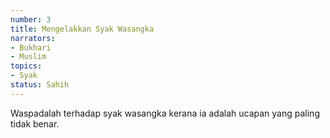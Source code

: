 ```yaml
---
number: 3
title: Mengelakkan Syak Wasangka
narrators:
- Bukhari
- Muslim
topics:
- Syak
status: Sahih
---
```


Waspadalah terhadap syak wasangka kerana ia adalah ucapan yang paling tidak benar.
